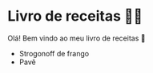  # Livro de receitas :man_cook:

Olá! Bem vindo ao meu livro de receitas :cookie:

- Strogonoff de frango
- Pavê

